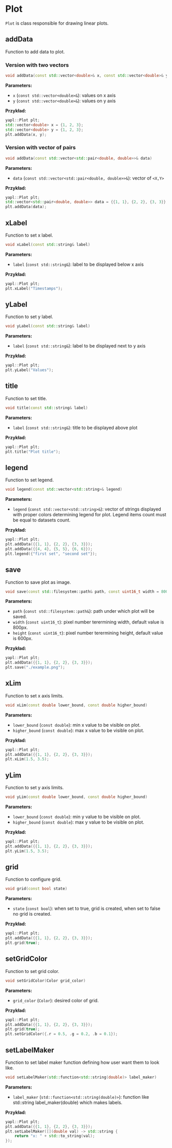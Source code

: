 # Plot
`Plot` is class responsible for drawing linear plots.

## addData
Function to add data to plot.
### Version with two vectors
```cpp
void addData(const std::vector<double>& x, const std::vector<double>& y)
```

**Parameters:**

- `x` (`const std::vector<double>&`): values on x axis 
- `y` (`const std::vector<double>&`): values on y axis 

**Przykład:**

```cpp
yapl::Plot plt;
std::vector<double> x = {1, 2, 3};
std::vector<double> y = {1, 2, 3};
plt.addData(x, y);
```

### Version with vector of pairs
```cpp
void addData(const std::vector<std::pair<double, double>>& data)
```

**Parameters:**

- `data` (`const std::vector<std::pair<double, double>>&`): vector of `<X,Y>`

**Przykład:**

```cpp
yapl::Plot plt;
std::vector<std::pair<double, double>> data = {{1, 1}, {2, 2}, {3, 3}};
plt.addData(data);
```


## xLabel
Function to set x label.
```cpp
void xLabel(const std::string& label)
```

**Parameters:**

- `label` (`const std::string&`): label to be displayed below x axis

**Przykład:**

```cpp
yapl::Plot plt;
plt.xLabel("Timestamps");
```


## yLabel
Function to set y label.
```cpp
void yLabel(const std::string& label)
```

**Parameters:**

- `label` (`const std::string&`): label to be displayed next to y axis

**Przykład:**

```cpp
yapl::Plot plt;
plt.yLabel("Values");
```


## title
Function to set title.
```cpp
void title(const std::string& label)
```

**Parameters:**

- `label` (`const std::string&`): title to be displayed above plot

**Przykład:**

```cpp
yapl::Plot plt;
plt.title("Plot title");
```


## legend
Function to set legend.
```cpp
void legend(const std::vector<std::string>& legend)
```

**Parameters:**

- `legend` (`const std::vector<std::string>&`): vector of strings displayed with proper colors determining legend for plot. Legend items count must be equal to datasets count.

**Przykład:**

```cpp
yapl::Plot plt;
plt.addData({{1, 1}, {2, 2}, {3, 3}});
plt.addData({{4, 4}, {5, 5}, {6, 6}});
plt.legend({"first set", "second set"});
```


## save
Function to save plot as image.
```cpp
void save(const std::filesystem::path& path, const uint16_t width = 800, const uint16_t height = 600)
```

**Parameters:**

- `path` (`const std::filesystem::path&`): path under which plot will be saved.
- `width` (`const uint16_t`): pixel number terermining width, default value is 800px.
- `height` (`const uint16_t`): pixel number terermining height, default value is 600px.

**Przykład:**

```cpp
yapl::Plot plt;
plt.addData({{1, 1}, {2, 2}, {3, 3}});
plt.save("./example.png");
```


## xLim
Function to set x axis limits.
```cpp
void xLim(const double lower_bound, const double higher_bound)
```

**Parameters:**

- `lower_bound` (`const double`): min x value to be visible on plot.
- `higher_bound` (`const double`): max x value to be visible on plot.

**Przykład:**

```cpp
yapl::Plot plt;
plt.addData({{1, 1}, {2, 2}, {3, 3}});
plt.xLim(1.5, 3.5);
```


## yLim
Function to set y axis limits.
```cpp
void yLim(const double lower_bound, const double higher_bound)
```

**Parameters:**

- `lower_bound` (`const double`): min y value to be visible on plot.
- `higher_bound` (`const double`): max y value to be visible on plot.

**Przykład:**

```cpp
yapl::Plot plt;
plt.addData({{1, 1}, {2, 2}, {3, 3}});
plt.yLim(1.5, 3.5);
```


## grid
Function to configure grid.
```cpp
void grid(const bool state)
```

**Parameters:**

- `state` (`const bool`): when set to true, grid is created, when set to false no grid is created.

**Przykład:**

```cpp
yapl::Plot plt;
plt.addData({{1, 1}, {2, 2}, {3, 3}});
plt.grid(true);
```


## setGridColor
Function to set grid color.
```cpp
void setGridColor(Color grid_color)
```

**Parameters:**

- `grid_color` (`Color`): desired color of grid.

**Przykład:**

```cpp
yapl::Plot plt;
plt.addData({{1, 1}, {2, 2}, {3, 3}});
plt.grid(true);
plt.setGridColor({.r = 0.5, .g = 0.2, .b = 0.1});
```


## setLabelMaker
Function to set label maker function defining how user want them to look like.
```cpp
void setLabelMaker(std::function<std::string(double)> label_maker)
```

**Parameters:**

- `label_maker` (`std::function<std::string(double)>`): function like std::string label_maker(double) which makes labels.

**Przykład:**

```cpp
yapl::Plot plt;
plt.addData({{1, 1}, {2, 2}, {3, 3}});
plt.setLabelMaker([](double val) -> std::string {
    return "x: " + std::to_string(val);
});
```
